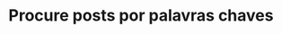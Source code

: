 ---
view: categories
title: Procure posts por palavras chaves
excerpt: Categorias e tags para você encontrar mais rápido o que deseja
meta:
  - property: og:image
    content: https://ktquez.com/share/ktquez-play-image-share.png
  - name: twitter:image
    content: https://ktquez.com/share/ktquez-play-image-share.png
---